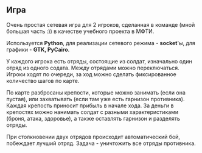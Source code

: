 ## Игра
Очень простая сетевая игра для 2 игроков, сделанная в команде (мной большая часть :)) в качестве учебного проекта в МФТИ.

Используется **Python**, для реализации сетевого режима - **socket**'ы, для графики - **GTK, PyCairo**.

У каждого игрока есть отряды, состоящие из солдат, изначально один отряд из одного содата.
Между отрядами можно переключаться.
Игроки ходят по очереди, за ход можно сделать фиксированное количество шагов по карте.

По карте разбросаны крепости, которые можно занимать (если она пустая), или захватывать (если там уже есть гарнизон противника).
Каждая крепость приносит прибыль в начале хода. За деньги в крепостях можно нанимать солдат с разными характеристиками (броня, атака, здоровье),
а также оставлять гарнизон и разделять отряды.

При столкновении двух отрядов происходит автоматический бой, побеждает лучший отряд. Задача - уничтожить все отряды противника.
